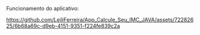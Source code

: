 Funcionamento do aplicativo: 

https://github.com/LeiliFerreira/App_Calcule_Seu_IMC_JAVA/assets/72282625/6b68a69c-d9eb-4151-9351-f224fe839c2a

